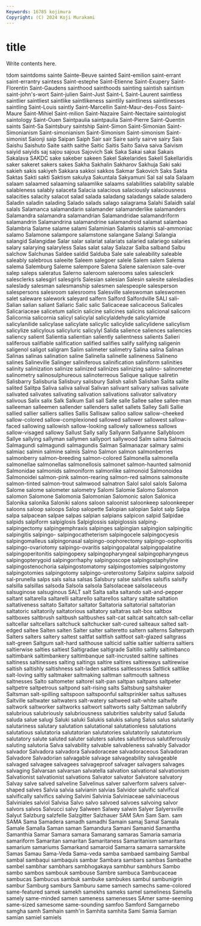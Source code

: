 ```yaml
---
Keywords: 16785 kojimura
Copyright: (C) 2024 Koji Murakami
---
```


# title

Write contents here.



tdom saintdoms sainte Sainte-Beuve sainted Saint-emilion saint-errant saint-errantry saintess Saint-estephe
Saint-Etienne Saint-Exupery Saint-Florentin Saint-Gaudens sainthood sainthoods sainting saintish saintism saint-john's-wort
Saint-julien Saint-Just Saint-L Saint-Laurent saintless saintlier saintliest saintlike saintlikeness saintlily
saintliness saintlinesses saintling Saint-Louis saintly Saint-Marcellin Saint-Maur-des-Foss Saint-Maure Saint-Mihiel Saint-milion
Saint-Nazaire Saint-Nectaire saintologist saintology Saint-Ouen Saintpaulia saintpaulia Saint-Pierre Saint-Quentin saints
Saint-Sa Saintsbury saintship Saint-Simon Saint-Simonian Saint-Simonianism Saint-simonianism Saint-Simonism Saint-simonism Saint-simonist
Saionji saip Saipan Saiph Sair sair Saire sairly sairve sairy
Sais Saishu Saishuto Saite saith saithe Saitic Saitis Saito Saiva
saiva Saivism saiyid saiyids saj sajou sajous Sajovich Sak Saka
Sakai sakai Sakais Sakalava SAKDC sake sakeber sakeen Sakel Sakelarides
Sakell Sakellaridis saker sakeret sakers sakes Sakha Sakhalin Sakharov Sakhuja
Saki saki sakieh sakis sakiyeh Sakkara sakkoi sakkos Sakmar Sakovich
Saks Sakta Saktas Sakti sakti Saktism sakulya Sakuntala Sakyamuni Sal
sal sala Salaam salaam salaamed salaaming salaamlike salaams salabilities salability
salable salableness salably salaceta Salacia salacious salaciously salaciousness salacities salacity
salacot salad salada saladang saladangs salade saladero Saladin saladin salading
Salado salads salago salagrama Salahi Salaidh salal salals Salamanca salamandarin
salamander salamanderlike salamanders Salamandra salamandra salamandrian Salamandridae salamandriform salamandrin Salamandrina
salamandrine salamandroid salamat salambao Salambria Salame salame salami Salaminian Salamis
salamis sal-ammoniac salamo Salamone salampore salamstone salangane Salangi Salangia salangid
Salangidae Salar salar salariat salariats salaried salariego salaries salary salarying
salaryless Salas salat salay Salazar Salba salband Salbu salchow Salchunas
Saldee saldid Salduba Sale sale saleability saleable saleably salebrous saleeite
Saleem salegoer salele Salem salem Salema salema Salemburg Saleme salempore
Salena Salene salenixon sale-over salep saleps saleratus Salerno saleroom salerooms
sales salesclerk salesclerks salesgirl salesgirls Salesian salesian Salesin salesite salesladies
saleslady salesman salesmanship salesmen salespeople salesperson salespersons salesroom salesrooms Salesville
saleswoman saleswomen salet saleware salework saleyard salfern Salford Salfordville SALI
sali- Salian salian saliant Saliaric Salic salic Salicaceae salicaceous Salicales
Salicariaceae salicetum salicin salicine salicines salicins salicional salicorn Salicornia salicornia
salicyl salicylal salicylaldehyde salicylamide salicylanilide salicylase salicylate salicylic salicylide salicylidene
salicylism salicylize salicylous salicyluric salicylyl Salida salience saliences saliencies saliency
salient Salientia salientian saliently salientness salients Salieri saliferous salifiable salification
salified salifies salify salifying saligenin saligenol saligot saligram Salim salimeter
salimetry Salina salina Salinan Salinas salinas salination saline Salinella salinelle
salineness Salineno salines Salineville Salinger saliniferous salinification saliniform salinities salinity
salinization salinize salinized salinizes salinizing salino- salinometer salinometry salinosulphureous salinoterreous
Salique salique saliretin Salisbarry Salisburia Salisbury salisbury Salish salish Salishan
Salita salite salited Salitpa Saliva saliva salival Salivan salivant salivary
salivas salivate salivated salivates salivating salivation salivations salivator salivatory salivous
Salix salix Salk Salkum Sall sall Salle salle Sallee sallee
sallee-man salleeman salleemen sallender sallenders sallet sallets Salley Salli Sallie
sallied sallier salliers sallies Sallis Sallisaw salloo sallow sallow-cheeked sallow-colored
sallow-complexioned sallowed sallower sallowest sallow-faced sallowing sallowish sallow-looking sallowly sallowness
sallows sallow-visaged sallowy Sallust Sally sally Sallyann Sallyanne Sallybloom Sallye
sallying sallyman sallymen sallyport sallywood Salm salma Salmacis Salmagundi salmagundi
salmagundis Salman Salmanazar salmary salmi salmiac salmin salmine salmis Salmo
Salmon salmon salmonberries salmonberry salmon-breeding salmon-colored Salmonella salmonella salmonellae salmonellas
salmonellosis salmonet salmon-haunted salmonid Salmonidae salmonids salmoniform salmonlike salmonoid Salmonoidea
Salmonoidei salmon-pink salmon-rearing salmon-red salmons salmonsite salmon-tinted salmon-trout salmwood salnatron
Salol salol salols Saloma Salome salome salometer salometry Salomi Salomie
Salomo Salomon salomon Salomone Salomonia Salomonian Salomonic salon Salonica Salonika
salonika Saloniki salons saloon saloonist saloonkeep saloonkeeper saloons saloop saloops
Salop salopette Salopian salopian Salot salp Salpa salpa salpacean salpae
salpas salpian salpians salpicon salpid Salpidae salpids salpiform salpiglosis Salpiglossis
salpiglossis salping- salpingectomy salpingemphraxis salpinges salpingian salpingion salpingitic salpingitis salpingo-
salpingocatheterism salpingocele salpingocyesis salpingomalleus salpingonasal salpingo-oophorectomy salpingo-oophoritis salpingo-ovariotomy salpingo-ovaritis salpingopalatal
salpingopalatine salpingoperitonitis salpingopexy salpingopharyngeal salpingopharyngeus salpingopterygoid salpingorrhaphy salpingoscope salpingostaphyline salpingostenochoria
salpingostomatomy salpingostomies salpingostomy salpingotomies salpingotomy salpingo-ureterostomy Salpinx salpinx salpoid sal-prunella
salps sals salsa salsas Salsbury salse salsifies salsifis salsify salsilla
salsillas salsoda Salsola salsola Salsolaceae salsolaceous salsuginose salsuginous SALT salt
Salta salta saltando salt-and-pepper saltant saltarella saltarelli saltarello saltarellos saltary
saltate saltation saltativeness saltato Saltator saltator Saltatoria saltatorial saltatorian saltatoric
saltatorily saltatorious saltatory saltatras salt-box saltbox saltboxes saltbrush saltbush saltbushes
salt-cat saltcat saltcatch salt-cellar saltcellar saltcellars saltchuck saltchucker salt-cured salteaux
salted salt-edged saltee Salten salten Salter salter salteretto saltern salterns
Salterpath Salters salters saltery saltest saltfat saltfish saltfoot salt-glazed saltgrass
salt-green Saltgum salt-hard salthouse salticid saltie saltier saltierra saltiers saltierwise
salties saltiest Saltigradae saltigrade Saltillo saltily saltimbanco saltimbank saltimbankery saltimbanque
salt-incrusted saltine saltines saltiness saltinesses salting saltings saltire saltires saltireways
saltirewise saltish saltishly saltishness salt-laden saltless saltlessness Saltlick saltlike salt-loving
saltly saltmaker saltmaking saltman saltmouth saltness saltnesses Salto saltometer saltorel
salt-pan saltpan saltpans saltpeter saltpetre saltpetrous saltpond salt-rising salts Saltsburg
saltshaker Saltsman salt-spilling saltspoon saltspoonful saltsprinkler saltus saltuses Saltville saltwater
saltwaters salt-watery saltweed salt-white saltwife saltwork saltworker saltworks saltwort saltworts
salty Saltzman salubrify salubrious salubriously salubriousness salubrities salubrity salud Saluda
saluda salue salugi Saluki saluki Salukis salukis salung Salus salus
salutarily salutariness salutary salutation salutational salutationless salutations salutatious salutatoria salutatorian
salutatories salutatorily salutatorium salutatory salute saluted saluter saluters salutes salutiferous
salutiferously saluting salutoria Salva salvability salvable salvableness salvably Salvador salvador
Salvadora salvadora Salvadoraceae salvadoraceous Salvadoran Salvadore Salvadorian salvagable salvage salvageability
salvageable salvaged salvagee salvagees salvageproof salvager salvagers salvages salvaging Salvarsan
salvarsan salvatella salvation salvational salvationism Salvationist salvationist salvations Salvator salvator
Salvatore salvatory Salvay salve salved salveline Salvelinus salver salverform salvers
salver-shaped salves Salvia salvia salvianin salvias Salvidor salvific salvifical salvifically
salvifics salving Salvini Salvinia Salviniaceae salviniaceous Salviniales salviol Salvisa Salvo
salvo salvoed salvoes salvoing salvor salvors salvos Salvucci salvy Salween
Salwey salwin Salyer Salyersville Salyut Salzburg salzfelle Salzgitter Salzhauer SAM
SAm Sam Sam. sam SAMA Sama Samadera samadh samadhi Samain
samaj Samal Samala Samale Samalla Saman saman Samandura Samani Samanid
Samantha Samanthia Samar Samara samara Samarang samaras Samaria samaria samariform
Samaritan samaritan Samaritaness Samaritanism samaritans samarium samariums Samarkand samaroid Samarra
samarra samarskite Samas Samau Sama-Veda Sama-veda samba sambaed sambaing Sambal
sambal sambaqui sambaquis sambar Sambara sambars sambas Sambathe sambel sambhar
sambhars sambhogakaya sambhur sambhurs Sambo sambo sambos sambouk sambouse Sambre
sambuca Sambucaceae sambucas Sambucus sambuk sambuke sambukes sambul sambunigrin sambur
Samburg samburs Samburu same samech samechs same-colored same-featured samek samekh
samekhs sameks samel sameliness Samella samely same-minded samen sameness samenesses
SAmer same-seeming same-sized samesome same-sounding samfoo Samford Samgarnebo samgha samh
Samhain samh'in Samhita samhita Sami Samia Samian samian samiel samiels
